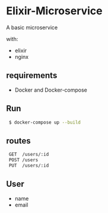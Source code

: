 # Elixir-Microservice

A basic microservice

with:
* elixir
* nginx

## requirements

* Docker and Docker-compose

## Run

```bash
 $ docker-compose up --build
```

## routes

```bash
 GET  /users/:id
 POST /users
 PUT  /users/:id
```
## User

* name
* email
